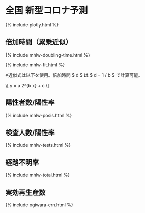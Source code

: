 # 全国 新型コロナ予測

{% include plotly.html %}

## 倍加時間（累乗近似）
{% include mhlw-doubling-time.html %}

{% include mhlw-fit.html %}

※近似式は以下を使用。倍加時間 $ d $ は $ d = 1 / b $ で計算可能。


\\[
y = a 2^{b x} + c
\\]

## 陽性者数/陽性率

{% include mhlw-posis.html %}

## 検査人数/陽性率

{% include mhlw-tests.html %}

## 経路不明率

{% include mhlw-total.html %}

## 実効再生産数

{% include ogiwara-ern.html %}
